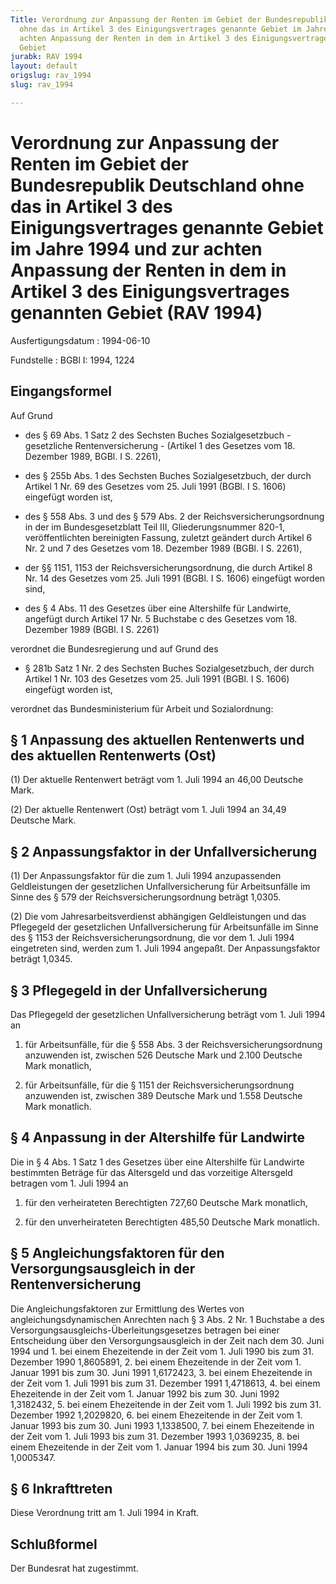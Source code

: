 ```yaml
---
Title: Verordnung zur Anpassung der Renten im Gebiet der Bundesrepublik Deutschland
  ohne das in Artikel 3 des Einigungsvertrages genannte Gebiet im Jahre 1994 und zur
  achten Anpassung der Renten in dem in Artikel 3 des Einigungsvertrages genannten
  Gebiet
jurabk: RAV 1994
layout: default
origslug: rav_1994
slug: rav_1994

---
```


# Verordnung zur Anpassung der Renten im Gebiet der Bundesrepublik Deutschland ohne das in Artikel 3 des Einigungsvertrages genannte Gebiet im Jahre 1994 und zur achten Anpassung der Renten in dem in Artikel 3 des Einigungsvertrages genannten Gebiet (RAV 1994)

Ausfertigungsdatum
:   1994-06-10

Fundstelle
:   BGBl I: 1994, 1224



## Eingangsformel

Auf Grund

-   des § 69 Abs. 1 Satz 2 des Sechsten Buches Sozialgesetzbuch - gesetzliche Rentenversicherung - (Artikel 1 des Gesetzes vom 18. Dezember 1989, BGBl. I S. 2261),


-   des § 255b Abs. 1 des Sechsten Buches Sozialgesetzbuch, der durch Artikel 1 Nr. 69 des Gesetzes vom 25. Juli 1991 (BGBl. I S. 1606) eingefügt worden ist,


-   des § 558 Abs. 3 und des § 579 Abs. 2 der Reichsversicherungsordnung in der im Bundesgesetzblatt Teil III, Gliederungsnummer 820-1, veröffentlichten bereinigten Fassung, zuletzt geändert durch Artikel 6 Nr. 2 und 7 des Gesetzes vom 18. Dezember 1989 (BGBl. I S. 2261),


-   der §§ 1151, 1153 der Reichsversicherungsordnung, die durch Artikel 8 Nr. 14 des Gesetzes vom 25. Juli 1991 (BGBl. I S. 1606) eingefügt worden sind,


-   des § 4 Abs. 11 des Gesetzes über eine Altershilfe für Landwirte, angefügt durch Artikel 17 Nr. 5 Buchstabe c des Gesetzes vom 18. Dezember 1989 (BGBl. I S. 2261)



verordnet die Bundesregierung und auf Grund des

-   § 281b Satz 1 Nr. 2 des Sechsten Buches Sozialgesetzbuch, der durch Artikel 1 Nr. 103 des Gesetzes vom 25. Juli 1991 (BGBl. I S. 1606) eingefügt worden ist,



verordnet das Bundesministerium für Arbeit und Sozialordnung:


## § 1 Anpassung des aktuellen Rentenwerts und des aktuellen Rentenwerts (Ost)

(1) Der aktuelle Rentenwert beträgt vom 1. Juli 1994 an 46,00 Deutsche Mark.

(2) Der aktuelle Rentenwert (Ost) beträgt vom 1. Juli 1994 an 34,49 Deutsche Mark.


## § 2 Anpassungsfaktor in der Unfallversicherung

(1) Der Anpassungsfaktor für die zum 1. Juli 1994 anzupassenden Geldleistungen der gesetzlichen Unfallversicherung für Arbeitsunfälle im Sinne des § 579 der Reichsversicherungsordnung beträgt 1,0305.

(2) Die vom Jahresarbeitsverdienst abhängigen Geldleistungen und das Pflegegeld der gesetzlichen Unfallversicherung für Arbeitsunfälle im Sinne des § 1153 der Reichsversicherungsordnung, die vor dem 1. Juli 1994 eingetreten sind, werden zum 1. Juli 1994 angepaßt. Der Anpassungsfaktor beträgt 1,0345.


## § 3 Pflegegeld in der Unfallversicherung

Das Pflegegeld der gesetzlichen Unfallversicherung beträgt vom 1. Juli 1994 an

1.  für Arbeitsunfälle, für die § 558 Abs. 3 der Reichsversicherungsordnung anzuwenden ist, zwischen 526 Deutsche Mark und 2.100 Deutsche Mark monatlich,


2.  für Arbeitsunfälle, für die § 1151 der Reichsversicherungsordnung anzuwenden ist, zwischen 389 Deutsche Mark und 1.558 Deutsche Mark monatlich.





## § 4 Anpassung in der Altershilfe für Landwirte

Die in § 4 Abs. 1 Satz 1 des Gesetzes über eine Altershilfe für Landwirte bestimmten Beträge für das Altersgeld und das vorzeitige Altersgeld betragen vom 1. Juli 1994 an

1.  für den verheirateten Berechtigten 727,60 Deutsche Mark monatlich,


2.  für den unverheirateten Berechtigten 485,50 Deutsche Mark monatlich.





## § 5 Angleichungsfaktoren für den Versorgungsausgleich in der Rentenversicherung

Die Angleichungsfaktoren zur Ermittlung des Wertes von angleichungsdynamischen Anrechten nach § 3 Abs. 2 Nr. 1 Buchstabe a des Versorgungsausgleichs-Überleitungsgesetzes betragen bei einer Entscheidung über den Versorgungsausgleich in der Zeit nach dem 30. Juni 1994 und
1\. bei einem Ehezeitende in der Zeit vom 1. Juli 1990
bis zum 31. Dezember 1990              1,8605891,
2\. bei einem Ehezeitende in der Zeit vom 1. Januar 1991
bis zum 30. Juni 1991                  1,6172423,
3\. bei einem Ehezeitende in der Zeit vom 1. Juli 1991
bis zum 31. Dezember 1991              1,4718613,
4\. bei einem Ehezeitende in der Zeit vom 1. Januar 1992
bis zum 30. Juni 1992                  1,3182432,
5\. bei einem Ehezeitende in der Zeit vom 1. Juli 1992
bis zum 31. Dezember 1992              1,2029820,
6\. bei einem Ehezeitende in der Zeit vom 1. Januar 1993
bis zum 30. Juni 1993                  1,1338500,
7\. bei einem Ehezeitende in der Zeit vom 1. Juli 1993
bis zum 31. Dezember 1993              1,0369235,
8\. bei einem Ehezeitende in der Zeit vom 1. Januar 1994
bis zum 30. Juni 1994                   1,0005347.


## § 6 Inkrafttreten

Diese Verordnung tritt am 1. Juli 1994 in Kraft.


## Schlußformel

Der Bundesrat hat zugestimmt.

